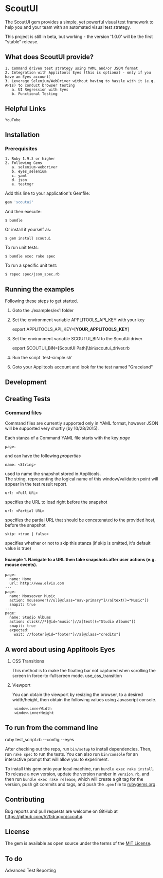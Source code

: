 # ScoutUI

The ScoutUI gem provides a simple, yet powerful visual test framework to help you and your team with an automated visual test strategy.

This project is still in beta, but working - the version '1.0.0' will be the first "stable" release.

## What does ScoutUI provide?

    1. Command driven test strategy using YAML and/or JSON format
    2. Integration with Applitools Eyes (this is optional - only if you have an Eyes account)
    3. Leverage Selenium/WebDriver without having to hassle with it (e.g. APIs) to conduct browser testing
       a. UI Regression with Eyes
       b. Functional Testing
    
    
## Helpful Links
    YouTube

## Installation

### Prerequisites
    1. Ruby 1.9.3 or higher
    2. Following Gems
       a. selenium-webdriver
       b. eyes_selenium
       c. yaml
       d. json
       e. testmgr

Add this line to your application's Gemfile:

```ruby
gem 'scoutui'
```

And then execute:

    $ bundle

Or install it yourself as:

    $ gem install scoutui
    
To run unit tests:

    $ bundle exec rake spec
    
To run a specific unit test:

    $ rspec spec/json_spec.rb

## Running the examples

Following these steps to get started.

1. Goto the ./examples/ex1 folder
2. Set the environment variable APPLITOOLS_API_KEY with your key

    export APPLITOOLS_API_KEY=[__YOUR_APPLITOOLS_KEY__]
3. Set the environment variable SCOUTUI_BIN to the ScoutUi driver
    
    export SCOUTUI_BIN=[ScoutUI Path]\bin\scoutui_driver.rb
   
4. Run the script 'test-simple.sh'
5. Goto your Applitools account and look for the test named "Graceland"

## Development


## Creating Tests

### Command files
Command files are currently supported only in YAML format, however JSON will be supported very shortly (by 10/28/2015).

Each stanza of a Command YAML file starts with the key *page*

    page:
    
and can have the following *properties*

    name: <String>
used to name the snapshot stored in Applitools.  
The string, representing the logical name of this window/validation point will appear in the test result report.

    url: <Full URL>
    
specifies the URL to load right before the snapshot

    url: <Partial URL>
    
    
specifies the partial URL that should be concatenated to the provided host, before the snapshot
    
    
    skip: <true | false>
specifies whether or not to skip this stanza  (if skip is omitted, it's default value is true)
   



#### Example 1. Navigate to a URL then take snapshots after user actions (e.g. mouse events).

    page:
      name: Home
      url: http://www.elvis.com
    ---
    page:
      name: Mouseover Music
      action: mouseover(//ul[@class="nav-primary"]//a[text()="Music"])
      snapit: true
    ---
    page:
      name: Studio Albums
      action: click(//*[@id='music']//a[text()="Studio Albums"])
      snapit: true
      expected:
        wait: //footer[@id="footer"]//a[@class="credits"]
        

## A word about using Applitools Eyes

1. CSS Transitions
    
    This method is to make the floating bar not captured when scrolling the screen in force-to-fullscreen mode.
        use_css_transition
2. Viewport

    You can obtain the viewport by resizing the browser, to a desired width/height, then obtain the following values using Javascript console.
   
        window.innerWidth
        window.innerHeight
        
        
## To run from the command line

ruby test_script.rb  --config <your test settings JSON file> --eyes


After checking out the repo, run `bin/setup` to install dependencies. Then, run `rake spec` to run the tests. You can also run `bin/console` for an interactive prompt that will allow you to experiment.

To install this gem onto your local machine, run `bundle exec rake install`. To release a new version, update the version number in `version.rb`, and then run `bundle exec rake release`, which will create a git tag for the version, push git commits and tags, and push the `.gem` file to [rubygems.org](https://rubygems.org).

## Contributing

Bug reports and pull requests are welcome on GitHub at https://github.com/h20dragon/scoutui.

## License

The gem is available as open source under the terms of the [MIT License](http://opensource.org/licenses/MIT).

## To do

Advanced Test Reporting

